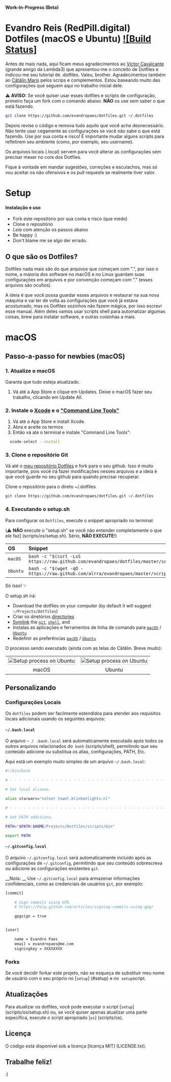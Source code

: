 **Work-In-Progress (Beta)** 

# Evandro Reis (RedPill.digital) Dotfiles (macOS e Ubuntu) [![Build Status]](https://travis-ci.org/evandropaes/dotfiles)

Antes de mais nada, aqui ficam meus agradecimentos ao [Victor Cavalcante](https://github.com/vcavalcante/) (grande amigo da Lambda3) que apresentou-me o conceito de Dotfiles e indicou-me seu tutorial de .dotfiles. Valeu, brother. Agradecimentos também ao [Cătălin Mariș](https://github.com/alrra) pelos scrips e complementos. Estou baseando muito das configurações que seguem aqui no trabalho inicial dele. 

:warning: **AVISO:** Se você quiser usar esses dotfiles e scripts de configuração, primeiro faça um fork com o comando abaixo. **NÃO** os use sem saber o que está fazendo.  

```bash
git clone https://github.com/evandropaes/dotfiles.git ~/.dotfiles
```
Depois revise o código e remova tudo aquilo que você ache desnecessário. Não tente usar cegamente as configurações se você não sabe o que está fazendo. Use por sua conta e risco! É importante mudar alguns scripts para refletirem seu ambiente (como, por exemplo, seu username).

Os arquivos locais (.local) servem para você alterar as configurações sem precisar mexer no core dos Dotfiles.

Fique à vontade em mandar sugestões, correções e esculachos, mas só vou aceitar os não ofensivos e os pull requests se realmente tiver valor. 

# Setup
#### Instalação e uso

* Fork este repositório por sua conta e risco (que medo)
* Clone o repositório
* *Leia* com atenção os passos abaixo
* Be happy :)
* Don't blame me se algo der errado. 

## O que são os Dotfiles?

Dotfiles nada mais são do que arquivos que começam com ".", por isso o nome, a maioria dos software no macOS e no Linux guardam suas configurações em arquivos e por convenção começam com "." (esses arquivos são ocultos).

A ideia é que você possa guardar esses arquivos e restaurar na sua nova máquina e vai ter de volta as configurações que você já estava acostumado, mas os Dotfiles sozinhos não fazem mágica, por isso escrevi esse manual. Além deles vamos usar scripts shell para automatizar algumas coisas, brew para instalar software, e outras coisinhas a mais.

# macOS
## Passo-a-passo for newbies (macOS)

### 1. Atualize o macOS  

Garanta que tudo esteja atualizado.

1. Vá até a App Store e clique em Updates. Deixe o macOS fazer seu trabalho, clicando em Update All.

### 2. Instale o [Xcode](https://developer.apple.com/xcode/) e o ["Command Line Tools"](https://developer.apple.com/downloads/index.action)

1. Vá até a App Store e install Xcode.
2. Abra e aceite os termos
3. Então vá ate o terminal e instale "Command Line Tools":

```sh
  xcode-select --install
```

### 3. Clone o repositório Git

Vá até o [meu repositório Dotfiles](https://github.com/evandropaes/dotfiles) e fork para o seu github. Isso é muito importante, pois você irá fazer modificações nesses arquivos e a ideia é que você guarde no seu github para quando precisar recuperar.

Clone o repositório para o direto ~/.dotfiles

```sh
git clone https://github.com/evandropaes/dotfiles.git ~/.dotfiles
```

### 4. Executando o setup.sh

Para configurar os `Dotfiles`, execute o snippet apropriado no terminal:

(:warning: **NÃO** execute o "setup.sh" se você não entender completamente o que ele faz] (scripts/os/setup.sh). Sério, **NÃO EXECUTE**!)

| OS | Snippet |
|:---|:---|
| `macOS` | `bash -c "$(curl -LsS https://raw.github.com/evandropaes/dotfiles/master/scripts/os/setup.sh)"` |
| `Ubuntu` | `bash -c "$(wget -qO - https://raw.github.com/alrra/evandropaes/master/scripts/os/setup.sh)"` |

Só isso! :sparkles:

O setup.sh irá: 

* Download the dotfiles on your computer (by default it will suggest   `~/Projects/Dotfiles`)
* Criar os diretórios [directories](scripts/os/create_directories.sh)
* [Symlink](scripts/os/create_symbolic_links.sh) the 
  [`git`](scripts/git),
  [`shell`](scripts/shell), and
* Instalas as aplicações e ferramentos de linha de comando para 
  [`macOS`](scripts/os/install/macos) /
  [`Ubuntu`](scripts/os/install/ubuntu)
* Redefinir as preferências
  [`macOS`](scripts/os/preferences/macos) /
  [`Ubuntu`](scripts/os/preferences/ubuntu) 

O processo sendo executado (ainda com as telas do Cătălin. Breve mudo):

<table>
    <tbody>
        <tr>
            <td>
                <img scripts="https://cloud.githubusercontent.com/assets/1223565/19314446/cd89a592-90a2-11e6-948d-9d75247088ba.gif" alt="Setup process on Ubuntu" width="100%">
            </td>
            <td>
                <img scripts="https://cloud.githubusercontent.com/assets/1223565/19048636/e23e347a-89af-11e6-853c-98616b75b6ae.gif" alt="Setup process on Ubuntu" width="100%">
            </td>
        </tr>
        <tr align="center">
            <td>macOS</td>
            <td>Ubuntu</td>
        </td>
    </tbody>
</table>


## Personalizando

### Configurações Locais

Os `dotfiles` podem ser facilmente estendidos para atender aos requisitos locais adicionais usando os seguintes arquivos:

#### `~/.bash.local`

O arquivo `~ / .bash.local` será automaticamente executado após todos os outros arquivos relacionados do` bash` (scripts/shell), permitindo que seu conteúdo adicione ou substitua os alias, configurações, PATH, Etc.

Aqui está um exemplo muito simples de um arquivo `~/.bash.local`:

```bash
#!/bin/bash

# - - - - - - - - - - - - - - - - - - - - - - - - - - - - - - - - - - -

# Set local aliases.

alias starwars="telnet towel.blinkenlights.nl"

# - - - - - - - - - - - - - - - - - - - - - - - - - - - - - - - - - - -

# Set PATH additions.

PATH="$PATH:$HOME/Projects/Dotfiles/scripts/bin"

export PATH

```

#### `~/.gitconfig.local`

O arquivo `~/.gitconfig.local` será automaticamente incluído após as configurações de `~/.gitconfig`, permitindo que seu conteúdo sobrescreva ou adicione as configurações existentes `git`.

__Nota: __ Use `~/.gitconfig.local` para armazenar informações confidenciais, como as credenciais de usuários `git`, por exemplo:

```bash
[commit]

    # Sign commits using GPG.
    # https://help.github.com/articles/signing-commits-using-gpg/

    gpgsign = true


[user]

    name = Evandro Paes
    email = evandropaes@me.com
    signingkey = XXXXXXXX
```

### Forks

Se você decidir forkar este projeto, não se esqueça de substituir meu nome de usuário com o seu próprio no [`setup`] (#setup) e no` setup`script.

## Atualizações

Para atualizar os dotfiles, você pode executar o script [`setup`] (scripts/os/setup.sh) ou, se você quiser apenas atualizar uma parte específica, execute o script apropriado [`os`] (scripts/os).

## Licença

O código está disponível sob a licença [licença MIT] (LICENSE.txt).

## Trabalhe feliz!

:)


